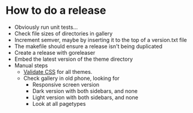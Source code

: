 # How to do a release

* Obviously run unit tests...
* Check file sizes of directories in gallery
* Increment semver, maybe by inserting it to the top of a version.txt file
* The makefile should ensure a release isn't being duplicated
* Create a release with goreleaser
* Embed the latest version of the theme directory
* Manual steps
  - [Validate CSS](https://validator.w3.org/nu/#textarea) for all themes. 
  - Check gallery in old phone, looking for
    + Responsive screen version
    + Dark version with both sidebars, and none
    + Light version with both sidebars, and none
    + Look at all pagetypes
